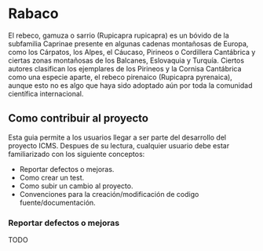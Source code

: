 Rabaco
======

El rebeco, gamuza o sarrio (Rupicapra rupicapra) es un bóvido de la subfamilia Caprinae presente en algunas cadenas montañosas de Europa, como los Cárpatos, los Alpes, el Cáucaso, Pirineos o Cordillera Cantábrica y ciertas zonas montañosas de los Balcanes, Eslovaquia y Turquía. Ciertos autores clasifican los ejemplares de los Pirineos y la Cornisa Cantábrica como una especie aparte, el rebeco pirenaico (Rupicapra pyrenaica), aunque esto no es algo que haya sido adoptado aún por toda la comunidad científica internacional.

## Como contribuir al proyecto

Esta guia permite a los usuarios llegar a ser parte del desarrollo del proyecto ICMS. Despues de su lectura, cualquier usuario debe estar familiarizado con los siguiente conceptos:
* Reportar defectos o mejoras.
* Como crear un test.
* Como subir un cambio al proyecto.
* Convenciones para la creación/modificación de codigo fuente/documentación.

### Reportar defectos o mejoras
TODO

